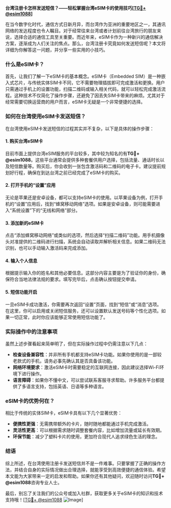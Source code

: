 **台湾注册卡怎样发送短信？——轻松掌握台湾eSIM卡的使用技巧[[TG💪+ @esim1088](https://t.me/s/esim1088)]**

在当今数字化时代，通信方式日新月异，而台湾作为亚洲的重要地区之一，其通讯网络的发达程度也令人瞩目。对于经常往来台湾或者计划前往台湾旅行的朋友来说，选择合适的通信工具至关重要。而近年来，eSIM卡作为一种新兴的通信解决方案，逐渐成为人们关注的焦点。那么，台湾注册卡究竟如何发送短信呢？本文将详细为你解答这一问题，并分享一些实用的小技巧。

### 什么是eSIM卡？

首先，让我们了解一下eSIM卡的基本概念。eSIM卡（Embedded SIM）是一种嵌入式芯片，与传统实体SIM卡不同，它不需要物理插拔即可完成激活和更换。用户只需通过手机上的设置功能，扫描二维码或输入相关代码，就可以轻松完成激活流程。这种技术不仅简化了操作步骤，还避免了因丢失SIM卡带来的麻烦。尤其对于经常需要切换运营商的用户而言，eSIM卡无疑是一个非常便捷的选择。

### 如何在台湾使用eSIM卡发送短信？

在台湾使用eSIM卡发送短信的过程其实并不复杂，以下是具体的操作步骤：

#### 1. 购买台湾eSIM卡

目前市面上提供台湾eSIM服务的平台较多，其中较为知名的有**TG💪+ @esim1088**。这些平台通常会提供多种套餐供用户选择，包括流量、通话时长以及短信数量等。购买后，你会收到一张包含激活码和二维码的电子卡。建议提前规划好行程，确保在到达台湾之前已经完成了eSIM卡的购买。

#### 2. 打开手机的“设置”应用

无论是苹果还是安卓设备，都可以支持eSIM卡的使用。以苹果设备为例，打开手机的“设置”应用后，找到“蜂窝移动网络”选项。如果是安卓设备，则可能需要进入“系统设置”下的“无线和网络”部分。

#### 3. 添加新的eSIM卡

点击“添加蜂窝移动网络”或类似的选项，然后选择“扫描二维码”功能。用手机摄像头对准提供的二维码进行扫描，系统会自动读取并解析相关信息。如果二维码无法识别，也可以手动输入激活码来完成添加。

#### 4. 输入个人信息

根据提示输入你的姓名和其他必要信息。这部分内容主要是为了验证你的身份，确保符合当地法律法规的要求。填写完毕后，点击确认按钮提交申请。

#### 5. 短信功能开启

一旦eSIM卡成功激活，你需要再次返回“设置”页面，找到“短信”或“消息”选项。在这里，你可以启用或关闭短信服务，还可以设置默认发送号码等个性化选项。如果一切正常，此时你应该能够正常使用短信功能了。

### 实际操作中的注意事项

虽然上述步骤看起来简单明了，但在实际操作过程中仍需注意以下几点：

- **检查设备兼容性**：并非所有手机都支持eSIM卡功能。如果你使用的是一部较老款式的手机，请务必事先确认其是否具备该功能。
- **网络环境要求**：激活eSIM卡时需要稳定的互联网连接，因此建议选择Wi-Fi环境下进行操作。
- **语言障碍**：如果你不懂中文，可以尝试联系客服寻求帮助。许多服务平台都提供了多语言支持，包括英语、日语等多种语言。

### eSIM卡的优势何在？

相比于传统的实体SIM卡，eSIM卡具有以下几个显著优势：

- **便携性更强**：无需携带额外的卡片，随时随地都能通过手机完成激活。
- **灵活性更高**：可以根据需求随时调整套餐内容，比如增加流量或延长有效期。
- **环保节能**：减少了塑料卡片的使用，更加符合现代人追求绿色生活的理念。

### 结语

综上所述，在台湾使用注册卡发送短信并不是一件难事。只要掌握了正确的操作方法，并结合自身的实际情况做出合理选择，就能享受到高效便捷的通信体验。希望本文能为大家带来一定的启发和帮助。如果你还有其他疑问，欢迎随时访问**TG💪+ @esim1088**咨询专业人士。

最后，别忘了关注我们的公众号或加入社群，获取更多关于eSIM卡的知识和技术支持哦！[[TG💪+ @esim1088](https://t.me/s/esim1088) ![Image](https://i.postimg.cc/4NQfJmqS/Snipaste-2025-05-13-00-14-12.png)]